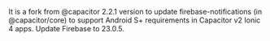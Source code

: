 It is a fork from @capacitor 2.2.1 version to update firebase-notifications (in @capacitor/core) to support Android S+ requirements in Capacitor v2 Ionic 4 apps. Update Firebase to 23.0.5.